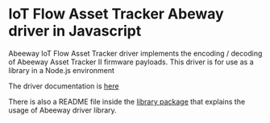 # IoT Flow Asset Tracker Abeway driver in Javascript

Abeeway IoT Flow Asset Tracker driver implements the encoding / decoding of Abeeway Asset Tracker II firmware payloads.
This driver is for use as a library in a Node.js environment

The driver documentation is [here](https://actilitysa.sharepoint.com/:b:/t/aby/EUeuI9SPrjNJjWVrsxEC5KQB3kQQNDZrIW86_aC6XPI8zw?e=11oorG)

There is also a README file inside the [library package](./asset-tracker-driver-library-3.1.3.tgz) that explains the usage of Abeeway driver library.

